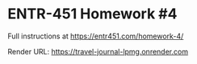 # ENTR-451 Homework #4

Full instructions at https://entr451.com/homework-4/

Render URL: https://travel-journal-lpmg.onrender.com